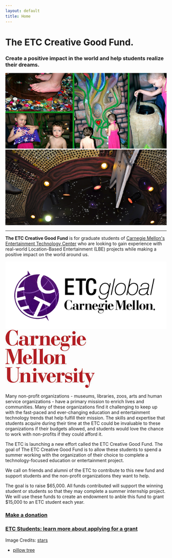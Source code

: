```yaml
---
layout: default
title: Home
---
```


#  The ETC Creative Good Fund.
### Create a positive impact in the world and help students realize their dreams.

<div class="row">
  <div class="span6"><img src="/images/gktw-tree.jpg" /></div>
  <div class="span6"><img src="/images/gktw-stars.jpg" /></div>
</div>

---

**The ETC Creative Good Fund** is for graduate students of [Carnegie Mellon's Entertainment Technology Center](http://etc.cmu.edu/) who are looking to gain experience with real-world Location-Based Entertainment (LBE) projects while making a positive impact on the world around us.

<div class="row">
  <div class="span6"><a href="http://etc.cmu.edu"><img src="/images/etc-logo.png" /></a></div>
  <div class="span6"><a href="http://cmu.edu"><img src="/images/cmu-logo.jpeg" /></a></div>
</div>

Many non-profit organizations - museums, libraries, zoos, arts and human service organizations - have a primary mission to enrich lives and communities.  Many of these organizations find it challenging to keep up with the fast-paced and ever-changing education and entertainment technology trends that help fulfill their mission. The skills and expertise that students acquire during their time at the ETC could be invaluable to these organizations if their budgets allowed, and students would love the chance to work with non-profits if they could afford it.  
 
The ETC is launching a new effort called the ETC Creative Good Fund.  The goal of The ETC Creative Good Fund is to allow these students to spend a summer working with the organization of their choice to complete a technology-focused education or entertainment project.
 
We call on friends and alumni of the ETC to contribute to this new fund and support students and the non-profit organizations they want to help.
 
The goal is to raise $65,000.  All funds contributed will support the winning student or students so that they may complete a summer internship project.  We will use these funds to create an endowment to anble this fund to grant $15,000 to an ETC student each year.

### [Make a donation](/pages/donate.html)

### [ETC Students: learn more about applying for a grant](/pages/apply.html)

Image Credits: [stars](http://www.memorymakermom.com/2011/09/18/disney-movie-lines-cinema-sunday-star-light-star-bright-first-star-i-see-tonight/)
- [pillow tree](http://www.kissesforcami.com/2011/03/day-4-day-in-life-gktw.html)
